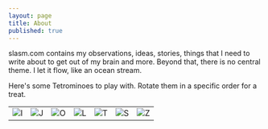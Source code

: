 ```yaml
---
layout: page
title: About
published: true
---
```


slasm.com contains my observations, ideas, stories, things that I need to write about to get out of my brain and more. Beyond that, there is no central theme. I let it flow, like an ocean stream.

Here's some Tetrominoes to play with. Rotate them in a specific order for a treat.

<table class="clear">
<tr><td class="tetris"><img onclick="rotate('iblock');" id="iblock" title="I" src="http://slasm.com/images/tetrominoes/iblock.png"></td>
<td class="tetris"><img onclick="rotate('jblock');" id="jblock" title="J" src="http://slasm.com/images/tetrominoes/jblock.png"></td>
<td class="tetris"><img onclick="rotate('oblock');" id="oblock" title="O" src="http://slasm.com/images/tetrominoes/oblock.png"></td>
<td class="tetris"><img onclick="rotate('lblock');" id="lblock" title="L" src="http://slasm.com/images/tetrominoes/lblock.png"></td>
<td class="tetris"><img onclick="rotate('tblock');" id="tblock" title="T" src="http://slasm.com/images/tetrominoes/tblock.png"></td>
<td class="tetris"><img onclick="rotate('sblock');" id="sblock" title="S" src="http://slasm.com/images/tetrominoes/sblock.png"></td>
<td class="tetris"><img onclick="rotate('zblock');" id="zblock" title="Z" src="http://slasm.com/images/tetrominoes/zblock.png"></td></tr>
</table>
